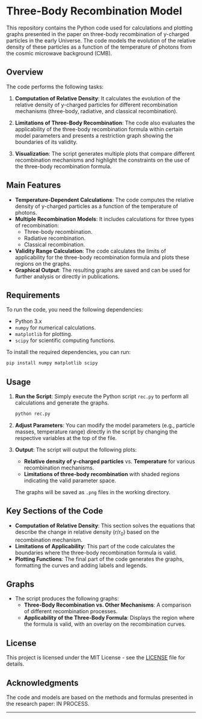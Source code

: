 # Three-Body Recombination Model

This repository contains the Python code used for calculations and plotting graphs presented in the paper on three-body recombination of y-charged particles in the early Universe. The code models the evolution of the relative density of these particles as a function of the temperature of photons from the cosmic microwave background (CMB).

## Overview

The code performs the following tasks:

1. **Computation of Relative Density**: It calculates the evolution of the relative density of y-charged particles for different recombination mechanisms (three-body, radiative, and classical recombination).
   
2. **Limitations of Three-Body Recombination**: The code also evaluates the applicability of the three-body recombination formula within certain model parameters and presents a restriction graph showing the boundaries of its validity.

3. **Visualization**: The script generates multiple plots that compare different recombination mechanisms and highlight the constraints on the use of the three-body recombination formula.

## Main Features

- **Temperature-Dependent Calculations**: The code computes the relative density of y-charged particles as a function of the temperature of photons.
- **Multiple Recombination Models**: It includes calculations for three types of recombination:
  - Three-body recombination.
  - Radiative recombination.
  - Classical recombination.
- **Validity Range Calculation**: The code calculates the limits of applicability for the three-body recombination formula and plots these regions on the graphs.
- **Graphical Output**: The resulting graphs are saved and can be used for further analysis or directly in publications.

## Requirements

To run the code, you need the following dependencies:
- Python 3.x
- `numpy` for numerical calculations.
- `matplotlib` for plotting.
- `scipy` for scientific computing functions.

To install the required dependencies, you can run:
```bash
pip install numpy matplotlib scipy
```

## Usage

1. **Run the Script**: Simply execute the Python script `rec.py` to perform all calculations and generate the graphs.
   ```bash
   python rec.py
   ```

2. **Adjust Parameters**: You can modify the model parameters (e.g., particle masses, temperature range) directly in the script by changing the respective variables at the top of the file.

3. **Output**: The script will output the following plots:
   - **Relative density of y-charged particles** vs. **Temperature** for various recombination mechanisms.
   - **Limitations of three-body recombination** with shaded regions indicating the valid parameter space.

   The graphs will be saved as `.png` files in the working directory.

## Key Sections of the Code

- **Computation of Relative Density**: This section solves the equations that describe the change in relative density ($r/r_0$) based on the recombination mechanism.
- **Limitations of Applicability**: This part of the code calculates the boundaries where the three-body recombination formula is valid.
- **Plotting Functions**: The final part of the code generates the graphs, formatting the curves and adding labels and legends.

## Graphs

- The script produces the following graphs:
  - **Three-Body Recombination vs. Other Mechanisms**: A comparison of different recombination processes.
  - **Applicability of the Three-Body Formula**: Displays the region where the formula is valid, with an overlay on the recombination curves.

## License

This project is licensed under the MIT License - see the [LICENSE](LICENSE) file for details.

## Acknowledgments

The code and models are based on the methods and formulas presented in the research paper: IN PROCESS.

---
